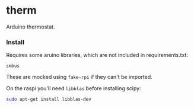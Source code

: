 # therm

Arduino thermostat.

### Install

Requires some aruino libraries, which are not included in requirements.txt:
```
smbus
```

These are mocked using `fake-rpi` if they can't be imported.

On the raspi you'll need `libblas` before installing scipy:
```bash
sudo apt-get install libblas-dev
```



